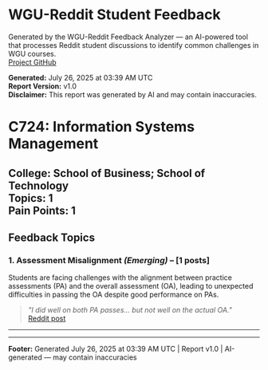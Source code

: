 # WGU-Reddit Student Feedback

Generated by the WGU-Reddit Feedback Analyzer — an AI-powered tool that processes Reddit student discussions to identify common challenges in WGU courses.  
[Project GitHub](https://wgudataninja.github.io/wgu-reddit-monitoring-pipeline/)

**Generated:** July 26, 2025 at 03:39 AM UTC  
**Report Version:** v1.0  
**Disclaimer:** This report was generated by AI and may contain inaccuracies.  
# C724: Information Systems Management
**College:** School of Business; School of Technology  
**Topics:** 1  
**Pain Points:** 1  
---
## Feedback Topics
### 1. Assessment Misalignment _(Emerging)_ – [1 posts]
Students are facing challenges with the alignment between practice assessments (PA) and the overall assessment (OA), leading to unexpected difficulties in passing the OA despite good performance on PAs.  
> _"I did well on both PA passes... but not well on the actual OA."_  
> [Reddit post](https://reddit.com/comments/1k4stxo)  
---
---
**Footer:** Generated July 26, 2025 at 03:39 AM UTC | Report v1.0 | AI-generated — may contain inaccuracies  